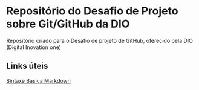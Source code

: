 # Repositório do Desafio de Projeto sobre Git/GitHub da DIO
Repositório criado para o Desafio de projeto de GitHub, oferecido pela DIO (Digital Inovation one)

## Links úteis
[Sintaxe Basica Markdown](https://www.markdownguide.org/basic-syntax/)

